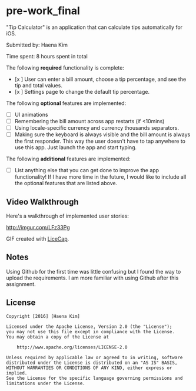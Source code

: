 # pre-work_final

"Tip Calculator" is an application that can calculate tips automatically for iOS.

Submitted by: Haena Kim

Time spent: 8 hours spent in total

The following **required** functionality is complete:

* [x ] User can enter a bill amount, choose a tip percentage, and see the tip and total values.
* [x ] Settings page to change the default tip percentage.

The following **optional** features are implemented:
* [ ] UI animations
* [ ] Remembering the bill amount across app restarts (if <10mins)
* [ ] Using locale-specific currency and currency thousands separators.
* [ ] Making sure the keyboard is always visible and the bill amount is always the first responder. This way the user doesn't have to tap anywhere to use this app. Just launch the app and start typing.

The following **additional** features are implemented:

- [ ] List anything else that you can get done to improve the app functionality!
If I have more time in the future, I would like to include all the optional features that are listed above. 

## Video Walkthrough 

Here's a walkthrough of implemented user stories:

http://imgur.com/LFz33Pg

GIF created with [LiceCap](http://www.cockos.com/licecap/).

## Notes

Using Github for the first time was little confusing but I found the way to upload the requirements. I am more familiar with using Github after this assignment.

## License

    Copyright [2016] [Haena Kim]

    Licensed under the Apache License, Version 2.0 (the "License");
    you may not use this file except in compliance with the License.
    You may obtain a copy of the License at

        http://www.apache.org/licenses/LICENSE-2.0

    Unless required by applicable law or agreed to in writing, software
    distributed under the License is distributed on an "AS IS" BASIS,
    WITHOUT WARRANTIES OR CONDITIONS OF ANY KIND, either express or implied.
    See the License for the specific language governing permissions and
    limitations under the License.
